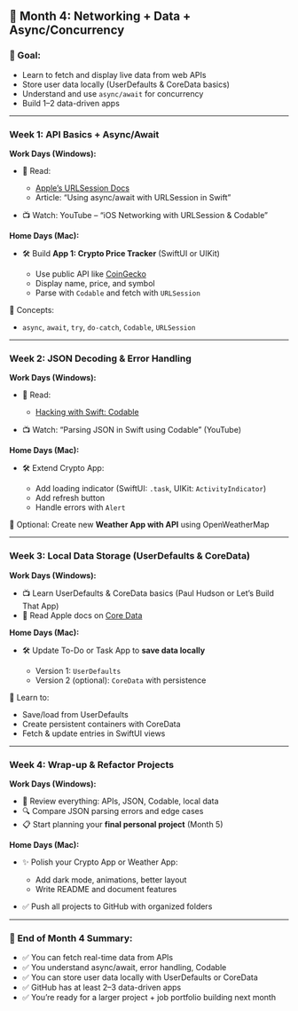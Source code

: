 ## 📅 **Month 4: Networking + Data + Async/Concurrency**

### 🎯 Goal:

* Learn to fetch and display live data from web APIs
* Store user data locally (UserDefaults & CoreData basics)
* Understand and use `async/await` for concurrency
* Build 1–2 data-driven apps

---

### Week 1: API Basics + Async/Await

**Work Days (Windows):**

* 📖 Read:

  * [Apple’s URLSession Docs](https://developer.apple.com/documentation/foundation/urlsession)
  * Article: “Using async/await with URLSession in Swift”
* 📺 Watch: YouTube – “iOS Networking with URLSession & Codable”

**Home Days (Mac):**

* 🛠 Build **App 1: Crypto Price Tracker** (SwiftUI or UIKit)

  * Use public API like [CoinGecko](https://www.coingecko.com/en/api)
  * Display name, price, and symbol
  * Parse with `Codable` and fetch with `URLSession`

🔁 Concepts:

* `async`, `await`, `try`, `do-catch`, `Codable`, `URLSession`

---

### Week 2: JSON Decoding & Error Handling

**Work Days (Windows):**

* 📖 Read:

  * [Hacking with Swift: Codable](https://www.hackingwithswift.com/quick-start/swiftui/codable-how-to-encode-and-decode-data)
* 📺 Watch: “Parsing JSON in Swift using Codable” (YouTube)

**Home Days (Mac):**

* 🛠 Extend Crypto App:

  * Add loading indicator (SwiftUI: `.task`, UIKit: `ActivityIndicator`)
  * Add refresh button
  * Handle errors with `Alert`

🔁 Optional: Create new **Weather App with API** using OpenWeatherMap

---

### Week 3: Local Data Storage (UserDefaults & CoreData)

**Work Days (Windows):**

* 📺 Learn UserDefaults & CoreData basics (Paul Hudson or Let’s Build That App)
* 📖 Read Apple docs on [Core Data](https://developer.apple.com/documentation/coredata)

**Home Days (Mac):**

* 🛠 Update To-Do or Task App to **save data locally**

  * Version 1: `UserDefaults`
  * Version 2 (optional): `CoreData` with persistence

🧠 Learn to:

* Save/load from UserDefaults
* Create persistent containers with CoreData
* Fetch & update entries in SwiftUI views

---

### Week 4: Wrap-up & Refactor Projects

**Work Days (Windows):**

* 📄 Review everything: APIs, JSON, Codable, local data
* 🔍 Compare JSON parsing errors and edge cases
* 📋 Start planning your **final personal project** (Month 5)

**Home Days (Mac):**

* ✨ Polish your Crypto App or Weather App:

  * Add dark mode, animations, better layout
  * Write README and document features
* ✅ Push all projects to GitHub with organized folders

---

### 🧾 End of Month 4 Summary:

- ✅ You can fetch real-time data from APIs
- ✅ You understand async/await, error handling, Codable
- ✅ You can store user data locally with UserDefaults or CoreData
- ✅ GitHub has at least 2–3 data-driven apps
- ✅ You’re ready for a larger project + job portfolio building next month
